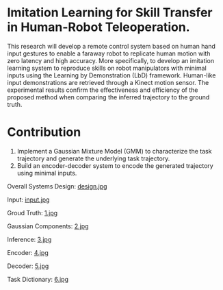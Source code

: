 # Imitation Learning for Skill Transfer in Human-Robot Teleoperation.

This research will develop a remote control system based on human hand input gestures to enable a faraway robot to replicate human motion with zero latency and high accuracy.
More specifically, to develop an imitation learning system to reproduce skills on robot manipulators with minimal inputs using the Learning by Demonstration (LbD) framework. Human-like input demonstrations are retrieved through a Kinect motion sensor. The experimental results confirm the effectiveness and efficiency of the proposed method when comparing the inferred trajectory to the ground truth.


# Contribution
1. Implement a Gaussian Mixture Model (GMM) to characterize the task trajectory and generate the underlying task trajectory.
2. Build an encoder-decoder system to encode the generated trajectory using minimal inputs.


Overall Systems Design:
[design.jpg](https://postimg.cc/2bbNTvwL)

Input:
[input.jpg](https://postimg.cc/8FnVhwhV)

Groud Truth:
[1.jpg](https://postimg.cc/ZC1BLFxp)

Gaussian Components:
[2.jpg](https://postimg.cc/v4hymGTT)

Inference:
[3.jpg](https://postimg.cc/5Xb11XxD)

Encoder:
[4.jpg](https://postimg.cc/SJWqw6pW)

Decoder:
[5.jpg](https://postimg.cc/qzf4bmWJ)

Task Dictionary:
[6.jpg](https://postimg.cc/V50zFyGZ)


